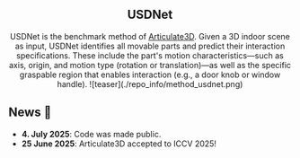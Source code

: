 <!-- # USDNet -->
<div align='center'>
<h2 align="center"> USDNet </h2>
USDNet is the benchmark method of <a href="https://insait-institute.github.io/articulate3d.github.io/">Articulate3D</a>.  
Given a 3D indoor scene as input, USDNet identifies all movable parts and predict their interaction specifications.  
These include the part's motion characteristics—such as axis, origin, and motion type (rotation or translation)—as well as the specific graspable region that enables interaction (e.g., a door knob or window handle).  
![teaser](./repo_info/method_usdnet.png)
</div>

## News :newspaper:
* **4. July 2025**: Code was made public.
* **25 June 2025**: Articulate3D accepted to ICCV 2025!